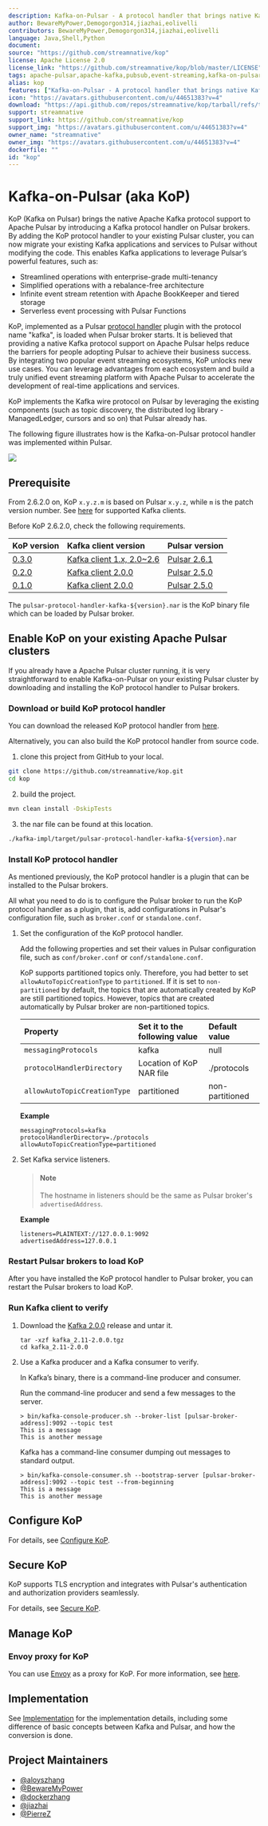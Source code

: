 ```yaml
---
description: Kafka-on-Pulsar - A protocol handler that brings native Kafka protocol to Apache Pulsar
author: BewareMyPower,Demogorgon314,jiazhai,eolivelli
contributors: BewareMyPower,Demogorgon314,jiazhai,eolivelli
language: Java,Shell,Python
document:
source: "https://github.com/streamnative/kop"
license: Apache License 2.0
license_link: "https://github.com/streamnative/kop/blob/master/LICENSE"
tags: apache-pulsar,apache-kafka,pubsub,event-streaming,kafka-on-pulsar,kop,pub-sub,dotnet,pulsar,kafka
alias: kop
features: ["Kafka-on-Pulsar - A protocol handler that brings native Kafka protocol to Apache Pulsar"]
icon: "https://avatars.githubusercontent.com/u/44651383?v=4"
download: "https://api.github.com/repos/streamnative/kop/tarball/refs/tags/v2.7.2.8"
support: streamnative
support_link: https://github.com/streamnative/kop
support_img: "https://avatars.githubusercontent.com/u/44651383?v=4"
owner_name: "streamnative"
owner_img: "https://avatars.githubusercontent.com/u/44651383?v=4"
dockerfile: ""
id: "kop"
---
```


# Kafka-on-Pulsar (aka KoP)

KoP (Kafka on Pulsar) brings the native Apache Kafka protocol support to Apache Pulsar by introducing a Kafka protocol handler on Pulsar brokers. By adding the KoP protocol handler to your existing Pulsar cluster, you can now migrate your existing Kafka applications and services to Pulsar without modifying the code. This enables Kafka applications to leverage Pulsar’s powerful features, such as:

- Streamlined operations with enterprise-grade multi-tenancy
- Simplified operations with a rebalance-free architecture
- Infinite event stream retention with Apache BookKeeper and tiered storage
- Serverless event processing with Pulsar Functions

KoP, implemented as a Pulsar [protocol handler](https://github.com/apache/pulsar/blob/master/pulsar-broker/src/main/java/org/apache/pulsar/broker/protocol/ProtocolHandler.java) plugin with the protocol name "kafka", is loaded when Pulsar broker starts. It is believed that providing a native Kafka protocol support on Apache Pulsar helps reduce the barriers for people adopting Pulsar to achieve their business success. By integrating two popular event streaming ecosystems, KoP unlocks new use cases. You can leverage advantages from each ecosystem and build a truly unified event streaming platform with Apache Pulsar to accelerate the development of real-time applications and services.

KoP implements the Kafka wire protocol on Pulsar by leveraging the existing components (such as topic discovery, the distributed log library - ManagedLedger, cursors and so on) that Pulsar already has.

The following figure illustrates how is the Kafka-on-Pulsar protocol handler was implemented within Pulsar.

![](https://raw.githubusercontent.com/streamnative/kop/v2.7.2.8/docs/kop-architecture.png)

## Prerequisite

From 2.6.2.0 on, KoP `x.y.z.m` is based on Pulsar `x.y.z`, while `m` is the patch version number. See [here](integrations/README.md) for supported Kafka clients.

Before KoP 2.6.2.0, check the following requirements.

| KoP version | Kafka client version | Pulsar version |
| :---------- | :------------------- | :------------- |
| [0.3.0](https://github.com/streamnative/kop/releases/tag/v0.3.0) | [Kafka client 1.x, 2.0~2.6](integrations/README.md) | [Pulsar 2.6.1](http://pulsar.apache.org/en/download/) |
| [0.2.0](https://github.com/streamnative/kop/releases/tag/v0.2.0) | [Kafka client 2.0.0](https://kafka.apache.org/20/documentation.html) | [Pulsar 2.5.0](http://pulsar.apache.org/en/download/) |
| [0.1.0](https://github.com/streamnative/kop/releases/tag/v0.1.0) | [Kafka client 2.0.0](https://kafka.apache.org/20/documentation.html) | [Pulsar 2.5.0](http://pulsar.apache.org/en/download/) |

The `pulsar-protocol-handler-kafka-${version}.nar` is the KoP binary file which can be loaded by Pulsar broker.

## Enable KoP on your existing Apache Pulsar clusters

If you already have a Apache Pulsar cluster running, it is very straightforward to enable Kafka-on-Pulsar on your existing Pulsar
cluster by downloading and installing the KoP protocol handler to Pulsar brokers.

### Download or build KoP protocol handler

You can download the released KoP protocol handler from [here](https://github.com/streamnative/kop/releases).

Alternatively, you can also build the KoP protocol handler from source code.

1. clone this project from GitHub to your local.

```bash
git clone https://github.com/streamnative/kop.git
cd kop
```

2. build the project.
```bash
mvn clean install -DskipTests
```

3. the nar file can be found at this location.
```bash
./kafka-impl/target/pulsar-protocol-handler-kafka-${version}.nar
```

### Install KoP protocol handler

As mentioned previously, the KoP protocol handler is a plugin that can be installed to the Pulsar brokers.

All what you need to do is to configure the Pulsar broker to run the KoP protocol handler as a plugin, that is,
add configurations in Pulsar's configuration file, such as `broker.conf` or `standalone.conf`.

1. Set the configuration of the KoP protocol handler.

    Add the following properties and set their values in Pulsar configuration file, such as `conf/broker.conf` or `conf/standalone.conf`.

    KoP supports partitioned topics only. Therefore, you had better to set `allowAutoTopicCreationType` to `partitioned`. If it is set to `non-partitioned` by default, the topics that are automatically created by KoP are still partitioned topics. However, topics that are created automatically by Pulsar broker are non-partitioned topics.

    | Property | Set it to the following value | Default value |
    | :------- | :---------------------------- | :------------ |
    | `messagingProtocols` | kafka | null |
    | `protocolHandlerDirectory`| Location of KoP NAR file | ./protocols |
    | `allowAutoTopicCreationType`| partitioned | non-partitioned |

    **Example**

    ```properties
    messagingProtocols=kafka
    protocolHandlerDirectory=./protocols
    allowAutoTopicCreationType=partitioned
    ```

2. Set Kafka service listeners.

    > #### Note
    > The hostname in listeners should be the same as Pulsar broker's `advertisedAddress`.

    **Example**

    ```properties
    listeners=PLAINTEXT://127.0.0.1:9092
    advertisedAddress=127.0.0.1
    ```

### Restart Pulsar brokers to load KoP

After you have installed the KoP protocol handler to Pulsar broker, you can restart the Pulsar brokers to load KoP.

### Run Kafka client to verify

1. Download the [Kafka 2.0.0](https://www.apache.org/dyn/closer.cgi?path=/kafka/2.0.0/kafka_2.11-2.0.0.tgz) release and untar it.

    ```
    tar -xzf kafka_2.11-2.0.0.tgz
    cd kafka_2.11-2.0.0
    ```

2. Use a Kafka producer and a Kafka consumer to verify.

    In Kafka’s binary, there is a command-line producer and consumer.

    Run the command-line producer and send a few messages to the server.

    ```
    > bin/kafka-console-producer.sh --broker-list [pulsar-broker-address]:9092 --topic test
    This is a message
    This is another message
    ```

    Kafka has a command-line consumer dumping out messages to standard output.

    ```
    > bin/kafka-console-consumer.sh --bootstrap-server [pulsar-broker-address]:9092 --topic test --from-beginning
    This is a message
    This is another message
    ```

## Configure KoP

For details, see [Configure KoP](docs/configuration.md).

## Secure KoP

KoP supports TLS encryption and integrates with Pulsar's authentication and authorization providers seamlessly.

For details, see [Secure KoP](docs/security.md).

## Manage KoP

### Envoy proxy for KoP

You can use [Envoy](https://www.envoyproxy.io) as a proxy for KoP. For more information, see [here](docs/envoy-proxy.md).

## Implementation

See [Implementation](docs/implementation.md) for the implementation details, including some difference of basic concepts between Kafka and Pulsar, and how the conversion is done.

## Project Maintainers

-   [@aloyszhang](https://github.com/aloyszhang)
-   [@BewareMyPower](https://github.com/BewareMyPower)
-   [@dockerzhang](https://github.com/dockerzhang)
-   [@jiazhai](https://github.com/jiazhai)
-   [@PierreZ](https://github.com/PierreZ)



